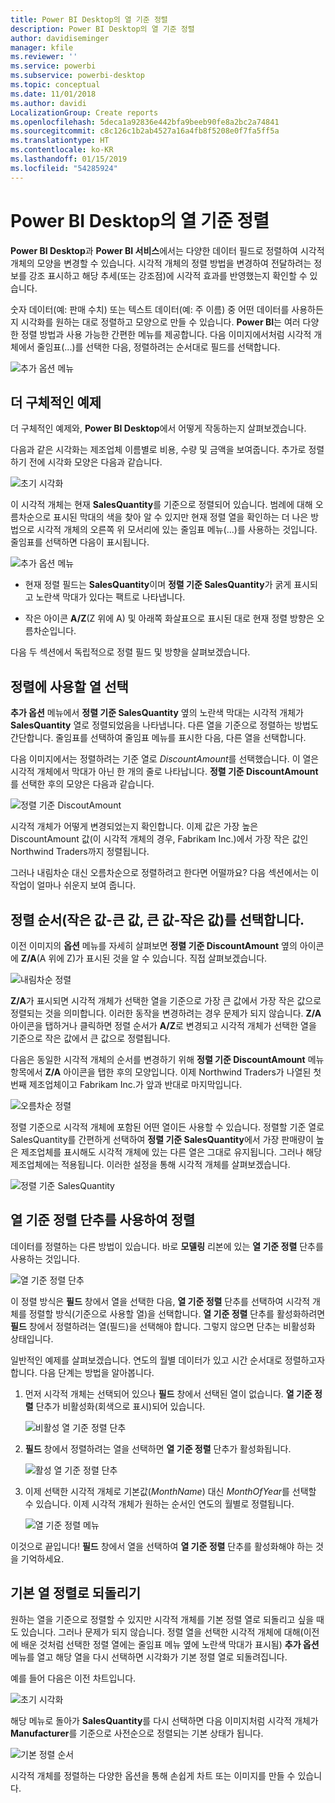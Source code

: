 ```yaml
---
title: Power BI Desktop의 열 기준 정렬
description: Power BI Desktop의 열 기준 정렬
author: davidiseminger
manager: kfile
ms.reviewer: ''
ms.service: powerbi
ms.subservice: powerbi-desktop
ms.topic: conceptual
ms.date: 11/01/2018
ms.author: davidi
LocalizationGroup: Create reports
ms.openlocfilehash: 5deca1a92836e442bfa9beeb90fe8a2bc2a74841
ms.sourcegitcommit: c8c126c1b2ab4527a16a4fb8f5208e0f7fa5ff5a
ms.translationtype: HT
ms.contentlocale: ko-KR
ms.lasthandoff: 01/15/2019
ms.locfileid: "54285924"
---
```

# <a name="sort-by-column-in-power-bi-desktop"></a>Power BI Desktop의 열 기준 정렬
**Power BI Desktop**과 **Power BI 서비스**에서는 다양한 데이터 필드로 정렬하여 시각적 개체의 모양을 변경할 수 있습니다. 시각적 개체의 정렬 방법을 변경하여 전달하려는 정보를 강조 표시하고 해당 추세(또는 강조점)에 시각적 효과를 반영했는지 확인할 수 있습니다.

숫자 데이터(예: 판매 수치) 또는 텍스트 데이터(예: 주 이름) 중 어떤 데이터를 사용하든지 시각화를 원하는 대로 정렬하고 모양으로 만들 수 있습니다.  **Power BI**는 여러 다양한 정렬 방법과 사용 가능한 간편한 메뉴를 제공합니다. 다음 이미지에서처럼 시각적 개체에서 줄임표(...)를 선택한 다음, 정렬하려는 순서대로 필드를 선택합니다.

![추가 옵션 메뉴](media/desktop-sort-by-column/sortbycolumn_2.png)

## <a name="more-depth-and-an-example"></a>더 구체적인 예제
더 구체적인 예제와, **Power BI Desktop**에서 어떻게 작동하는지 살펴보겠습니다.

다음과 같은 시각화는 제조업체 이름별로 비용, 수량 및 금액을 보여줍니다. 추가로 정렬하기 전에 시각화 모양은 다음과 같습니다.

![초기 시각화](media/desktop-sort-by-column/sortbycolumn_1.png)

이 시각적 개체는 현재 **SalesQuantity**를 기준으로 정렬되어 있습니다. 범례에 대해 오름차순으로 표시된 막대의 색을 찾아 알 수 있지만 현재 정렬 열을 확인하는 더 나은 방법으로 시각적 개체의 오른쪽 위 모서리에 있는 줄임표 메뉴(...)를 사용하는 것입니다. 줄임표를 선택하면 다음이 표시됩니다.

![추가 옵션 메뉴](media/desktop-sort-by-column/sortbycolumn_2.png)

* 현재 정렬 필드는 **SalesQuantity**이며 **정렬 기준 SalesQuantity**가 굵게 표시되고 노란색 막대가 있다는 팩트로 나타냅니다. 

* 작은 아이콘 **A/Z**(Z 위에 A) 및 아래쪽 화살표으로 표시된 대로 현재 정렬 방향은 오름차순입니다.

다음 두 섹션에서 독립적으로 정렬 필드 및 방향을 살펴보겠습니다.

## <a name="selecting-which-column-to-use-for-sorting"></a>정렬에 사용할 열 선택
**추가 옵션** 메뉴에서 **정렬 기준 SalesQuantity** 옆의 노란색 막대는 시각적 개체가 **SalesQuantity** 열로 정렬되었음을 나타냅니다. 다른 열을 기준으로 정렬하는 방법도 간단합니다. 줄임표를 선택하여 줄임표 메뉴를 표시한 다음, 다른 열을 선택합니다.

다음 이미지에서는 정렬하려는 기준 열로 *DiscountAmount*를 선택했습니다. 이 열은 시각적 개체에서 막대가 아닌 한 개의 줄로 나타납니다. **정렬 기준 DiscountAmount**를 선택한 후의 모양은 다음과 같습니다.

![정렬 기준 DiscoutAmount](media/desktop-sort-by-column/sortbycolumn_3.png)

시각적 개체가 어떻게 변경되었는지 확인합니다. 이제 값은 가장 높은 DiscountAmount 값(이 시각적 개체의 경우, Fabrikam Inc.)에서 가장 작은 값인 Northwind Traders까지 정렬됩니다. 

그러나 내림차순 대신 오름차순으로 정렬하려고 한다면 어떨까요? 다음 섹션에서는 이 작업이 얼마나 쉬운지 보여 줍니다.

## <a name="selecting-the-sort-order---smallest-to-largest-largest-to-smallest"></a>정렬 순서(작은 값-큰 값, 큰 값-작은 값)를 선택합니다.
이전 이미지의 **옵션** 메뉴를 자세히 살펴보면 **정렬 기준 DiscountAmount** 옆의 아이콘에 **Z/A**(A 위에 Z)가 표시된 것을 알 수 있습니다. 직접 살펴보겠습니다.

![내림차순 정렬](media/desktop-sort-by-column/sortbycolumn_4.png)

**Z/A**가 표시되면 시각적 개체가 선택한 열을 기준으로 가장 큰 값에서 가장 작은 값으로 정렬되는 것을 의미합니다. 이러한 동작을 변경하려는 경우 문제가 되지 않습니다. **Z/A** 아이콘을 탭하거나 클릭하면 정렬 순서가 **A/Z**로 변경되고 시각적 개체가 선택한 열을 기준으로 작은 값에서 큰 값으로 정렬됩니다.

다음은 동일한 시각적 개체의 순서를 변경하기 위해 **정렬 기준 DiscountAmount** 메뉴 항목에서 **Z/A** 아이콘을 탭한 후의 모양입니다. 이제 Northwind Traders가 나열된 첫 번째 제조업체이고 Fabrikam Inc.가 앞과 반대로 마지막입니다.

![오름차순 정렬](media/desktop-sort-by-column/sortbycolumn_5.png)

정렬 기준으로 시각적 개체에 포함된 어떤 열이든 사용할 수 있습니다. 정렬할 기준 열로 SalesQuantity를 간편하게 선택하여 **정렬 기준 SalesQuantity**에서 가장 판매량이 높은 제조업체를 표시해도 시각적 개체에 있는 다른 열은 그대로 유지됩니다. 그러나 해당 제조업체에는 적용됩니다. 이러한 설정을 통해 시각적 개체를 살펴보겠습니다.

![정렬 기준 SalesQuantity](media/desktop-sort-by-column/sortbycolumn_6.png)

## <a name="sort-using-the-sort-by-column-button"></a>열 기준 정렬 단추를 사용하여 정렬
데이터를 정렬하는 다른 방법이 있습니다. 바로 **모델링** 리본에 있는 **열 기준 정렬** 단추를 사용하는 것입니다.

![열 기준 정렬 단추](media/desktop-sort-by-column/sortbycolumn_8.png)

이 정렬 방식은 **필드** 창에서 열을 선택한 다음, **열 기준 정렬** 단추를 선택하여 시각적 개체를 정렬할 방식(기준으로 사용할 열)을 선택합니다. **열 기준 정렬** 단추를 활성화하려면 **필드** 창에서 정렬하려는 열(필드)을 선택해야 합니다. 그렇지 않으면 단추는 비활성화 상태입니다.

일반적인 예제를 살펴보겠습니다. 연도의 월별 데이터가 있고 시간 순서대로 정렬하고자 합니다. 다음 단계는 방법을 알아봅니다.

1. 먼저 시각적 개체는 선택되어 있으나 **필드** 창에서 선택된 열이 없습니다. **열 기준 정렬** 단추가 비활성화(회색으로 표시)되어 있습니다.
   
   ![비활성 열 기준 정렬 단추](media/desktop-sort-by-column/sortbycolumn_9.png)

2. **필드** 창에서 정렬하려는 열을 선택하면 **열 기준 정렬** 단추가 활성화됩니다.
   
   ![활성 열 기준 정렬 단추](media/desktop-sort-by-column/sortbycolumn_10.png)
3. 이제 선택한 시각적 개체로 기본값(*MonthName*) 대신 *MonthOfYear*를 선택할 수 있습니다. 이제 시각적 개체가 원하는 순서인 연도의 월별로 정렬됩니다.
   
   ![열 기준 정렬 메뉴](media/desktop-sort-by-column/sortbycolumn_11.png)

이것으로 끝입니다! **필드** 창에서 열을 선택하여 **열 기준 정렬** 단추를 활성화해야 하는 것을 기억하세요.

## <a name="getting-back-to-default-column-for-sorting"></a>기본 열 정렬로 되돌리기
원하는 열을 기준으로 정렬할 수 있지만 시각적 개체를 기본 정렬 열로 되돌리고 싶을 때도 있습니다. 그러나 문제가 되지 않습니다. 정렬 열을 선택한 시각적 개체에 대해(이전에 배운 것처럼 선택한 정렬 열에는 줄임표 메뉴 옆에 노란색 막대가 표시됨) **추가 옵션** 메뉴를 열고 해당 열을 다시 선택하면 시각화가 기본 정렬 열로 되돌려집니다.

예를 들어 다음은 이전 차트입니다.

![초기 시각화](media/desktop-sort-by-column/sortbycolumn_6.png)

해당 메뉴로 돌아가 **SalesQuantity**를 다시 선택하면 다음 이미지처럼 시각적 개체가 **Manufacturer**를 기준으로 사전순으로 정렬되는 기본 상태가 됩니다.

![기본 정렬 순서](media/desktop-sort-by-column/sortbycolumn_7.png)

시각적 개체를 정렬하는 다양한 옵션을 통해 손쉽게 차트 또는 이미지를 만들 수 있습니다.


